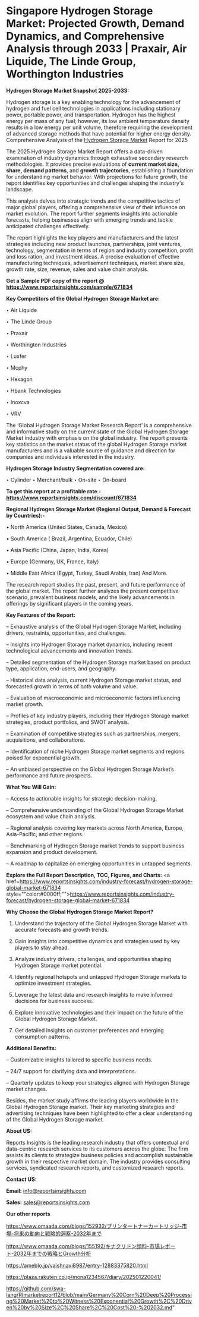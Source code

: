 # Singapore Hydrogen Storage Market: Projected Growth, Demand Dynamics, and Comprehensive Analysis through 2033 | Praxair, Air Liquide, The Linde Group, Worthington Industries

<strong>Hydrogen Storage Market Snapshot 2025-2033:</strong>

Hydrogen storage is a key enabling technology for the advancement of hydrogen and fuel cell technologies in applications including stationary power, portable power, and transportation. Hydrogen has the highest energy per mass of any fuel; however, its low ambient temperature density results in a low energy per unit volume, therefore requiring the development of advanced storage methods that have potential for higher energy density. Comprehensive Analysis of the <a href=https://www.reportsinsights.com/sample/671834>Hydrogen Storage Market</a> Report for 2025

The 2025 Hydrogen Storage Market Report offers a data-driven examination of industry dynamics through exhaustive secondary research methodologies. It provides precise evaluations of <strong>current market size, share, demand patterns</strong>, and <strong>growth trajectories</strong>, establishing a foundation for understanding market behavior. With projections for future growth, the report identifies key opportunities and challenges shaping the industry's landscape.

This analysis delves into strategic trends and the competitive tactics of major global players, offering a comprehensive view of their influence on market evolution. The report further segments insights into actionable forecasts, helping businesses align with emerging trends and tackle anticipated challenges effectively.

The report highlights the key players and manufacturers and the latest strategies including new product launches, partnerships, joint ventures, technology, segmentation in terms of region and industry competition, profit and loss ration, and investment ideas. A precise evaluation of effective manufacturing techniques, advertisement techniques, market share size, growth rate, size, revenue, sales and value chain analysis.

<strong>Get a Sample PDF copy of the report @ <a href=https://www.reportsinsights.com/sample/671834 style=color:#0000ff;>https://www.reportsinsights.com/sample/671834</a></strong>

<strong>Key Competitors of the Global Hydrogen Storage Market are:</strong>

‣ Air Liquide

‣ The Linde Group

‣ Praxair

‣ Worthington Industries

‣ Luxfer

‣ Mcphy

‣ Hexagon

‣ Hbank Technologies

‣ Inoxcva

‣ VRV

The ‘Global Hydrogen Storage Market Research Report’ is a comprehensive and informative study on the current state of the Global Hydrogen Storage Market industry with emphasis on the global industry. The report presents key statistics on the market status of the global Hydrogen Storage market manufacturers and is a valuable source of guidance and direction for companies and individuals interested in the industry.

<strong>Hydrogen Storage Industry Segmentation covered are:</strong>

‣ Cylinder
‣ Merchant/bulk
‣ On-site
‣ On-board

<strong>To get this report at a profitable rate.: <a href=https://www.reportsinsights.com/discount/671834 style=color:#0000ff;>https://www.reportsinsights.com/discount/671834</a></strong>

<strong>Regional Hydrogen Storage Market (Regional Output, Demand &amp; Forecast by Countries):-</strong>

• North America (United States, Canada, Mexico)

• South America ( Brazil, Argentina, Ecuador, Chile)

• Asia Pacific (China, Japan, India, Korea)

• Europe (Germany, UK, France, Italy)

• Middle East Africa (Egypt, Turkey, Saudi Arabia, Iran) And More.

The research report studies the past, present, and future performance of the global market. The report further analyzes the present competitive scenario, prevalent business models, and the likely advancements in offerings by significant players in the coming years.

<strong>Key Features of the Report:</strong>

– Exhaustive analysis of the Global Hydrogen Storage Market, including drivers, restraints, opportunities, and challenges.

– Insights into Hydrogen Storage market dynamics, including recent technological advancements and innovation trends.

– Detailed segmentation of the Hydrogen Storage market based on product type, application, end-users, and geography.

– Historical data analysis, current Hydrogen Storage market status, and forecasted growth in terms of both volume and value.

– Evaluation of macroeconomic and microeconomic factors influencing market growth.

– Profiles of key industry players, including their Hydrogen Storage market strategies, product portfolios, and SWOT analysis.

– Examination of competitive strategies such as partnerships, mergers, acquisitions, and collaborations.

– Identification of niche Hydrogen Storage market segments and regions poised for exponential growth.

– An unbiased perspective on the Global Hydrogen Storage Market’s performance and future prospects.

<strong>What You Will Gain:</strong>

– Access to actionable insights for strategic decision-making.

– Comprehensive understanding of the Global Hydrogen Storage Market ecosystem and value chain analysis.

– Regional analysis covering key markets across North America, Europe, Asia-Pacific, and other regions.

– Benchmarking of Hydrogen Storage market trends to support business expansion and product development.

– A roadmap to capitalize on emerging opportunities in untapped segments.

<strong>Explore the Full Report Description, TOC, Figures, and Charts:</strong>
<a href=https://www.reportsinsights.com/industry-forecast/hydrogen-storage-global-market-671834 style=""color:#0000ff;"">https://www.reportsinsights.com/industry-forecast/hydrogen-storage-global-market-671834</a>

<strong>Why Choose the Global Hydrogen Storage Market Report?</strong>

1. Understand the trajectory of the Global Hydrogen Storage Market with accurate forecasts and growth trends.

2. Gain insights into competitive dynamics and strategies used by key players to stay ahead.

3. Analyze industry drivers, challenges, and opportunities shaping Hydrogen Storage market potential.

4. Identify regional hotspots and untapped Hydrogen Storage markets to optimize investment strategies.

5. Leverage the latest data and research insights to make informed decisions for business success.

6. Explore innovative technologies and their impact on the future of the Global Hydrogen Storage Market.

7. Get detailed insights on customer preferences and emerging consumption patterns.

<strong>Additional Benefits:</strong>

– Customizable insights tailored to specific business needs.

– 24/7 support for clarifying data and interpretations.

– Quarterly updates to keep your strategies aligned with Hydrogen Storage market changes.

Besides, the market study affirms the leading players worldwide in the Global Hydrogen Storage market. Their key marketing strategies and advertising techniques have been highlighted to offer a clear understanding of the Global Hydrogen Storage market.

<strong><strong>About US</strong>:</strong>

Reports Insights is the leading research industry that offers contextual and data-centric research services to its customers across the globe. The firm assists its clients to strategize business policies and accomplish sustainable growth in their respective market domain. The industry provides consulting services, syndicated research reports, and customized research reports.

<strong>Contact US:</strong>

<p class=><b>Email:</b> <a href=mailto:info@reportsinsights.com>info@reportsinsights.com</a></p>
<p class=><b>Sales:</b> <a href=mailto:sales@reportsinsights.com>sales@reportsinsights.com</a></p>

<strong>Our other reports</strong>

<a href=https://www.omaada.com/blogs/152932/プリンタートナーカートリッジ-市場-将来の動向と戦略的洞察-2032年まで>https://www.omaada.com/blogs/152932/プリンタートナーカートリッジ-市場-将来の動向と戦略的洞察-2032年まで</a>

<a href=https://www.omaada.com/blogs/155192/キナクリドン顔料-市場レポート-2032年までの戦略とGrowth分析>https://www.omaada.com/blogs/155192/キナクリドン顔料-市場レポート-2032年までの戦略とGrowth分析</a>

<a href=https://ameblo.jp/vaishnavi8987/entry-12883375820.html>https://ameblo.jp/vaishnavi8987/entry-12883375820.html</a>

<a href=https://plaza.rakuten.co.jp/mona1234567/diary/202501220041/>https://plaza.rakuten.co.jp/mona1234567/diary/202501220041/</a>

<a href=https://github.com/swa-lang/RImarketreport12/blob/main/Germany%20Corn%20Deep%20Processing%20Market%20to%20Witness%20Exponential%20Growth%2C%20Driven%20by%20Size%2C%20Share%2C%20Cost%20-%202032.md>https://github.com/swa-lang/RImarketreport12/blob/main/Germany%20Corn%20Deep%20Processing%20Market%20to%20Witness%20Exponential%20Growth%2C%20Driven%20by%20Size%2C%20Share%2C%20Cost%20-%202032.md</a>"
